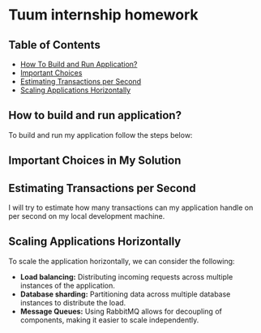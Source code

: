 # Tuum internship homework

## Table of Contents

- [How To Build and Run Application?](#how-to-build-and-run-application)
- [Important Choices](#important-choices-in-my-solution)
- [Estimating Transactions per Second](#estimating-transactions-per-second)
- [Scaling Applications Horizontally](#scaling-applications-horizontally)

## How to build and run application?

To build and run my application follow the steps below:

## Important Choices in My Solution

## Estimating Transactions per Second

I will try to estimate how many transactions can my application handle on per second on my local development machine.

## Scaling Applications Horizontally

To scale the application horizontally, we can consider the following:

* **Load balancing:** Distributing incoming requests across multiple instances of the application. 
* **Database sharding:** Partitioning data across multiple database instances to distribute the load. 
* **Message Queues:** Using RabbitMQ allows for decoupling of components, making it easier to scale independently.